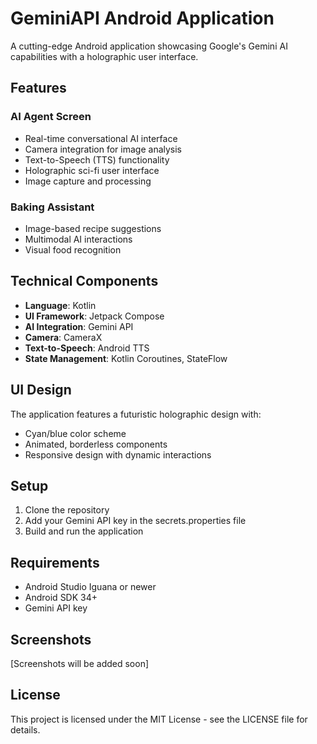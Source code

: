 # GeminiAPI Android Application

A cutting-edge Android application showcasing Google's Gemini AI capabilities with a holographic user interface.

## Features

### AI Agent Screen
- Real-time conversational AI interface
- Camera integration for image analysis
- Text-to-Speech (TTS) functionality
- Holographic sci-fi user interface
- Image capture and processing

### Baking Assistant
- Image-based recipe suggestions
- Multimodal AI interactions
- Visual food recognition

## Technical Components

- **Language**: Kotlin
- **UI Framework**: Jetpack Compose
- **AI Integration**: Gemini API
- **Camera**: CameraX
- **Text-to-Speech**: Android TTS
- **State Management**: Kotlin Coroutines, StateFlow

## UI Design

The application features a futuristic holographic design with:
- Cyan/blue color scheme
- Animated, borderless components
- Responsive design with dynamic interactions

## Setup

1. Clone the repository
2. Add your Gemini API key in the secrets.properties file
3. Build and run the application

## Requirements

- Android Studio Iguana or newer
- Android SDK 34+
- Gemini API key

## Screenshots

[Screenshots will be added soon]

## License

This project is licensed under the MIT License - see the LICENSE file for details.
